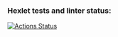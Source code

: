 ### Hexlet tests and linter status:
[![Actions Status](https://github.com/koshun-code/php-project-lvl4/workflows/hexlet-check/badge.svg)](https://github.com/koshun-code/php-project-lvl4/actions)